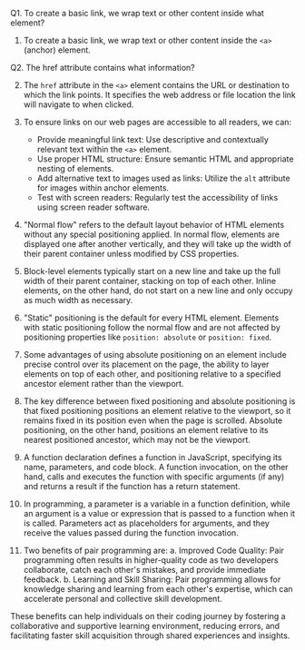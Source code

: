 Q1. To create a basic link, we wrap text or other content inside what element?

1. To create a basic link, we wrap text or other content inside the `<a>` (anchor) element.

Q2. The href attribute contains what information?

2. The `href` attribute in the `<a>` element contains the URL or destination to which the link points. It specifies the web address or file location the link will navigate to when clicked.

3. To ensure links on our web pages are accessible to all readers, we can:

   - Provide meaningful link text: Use descriptive and contextually relevant text within the `<a>` element.
   - Use proper HTML structure: Ensure semantic HTML and appropriate nesting of elements.
   - Add alternative text to images used as links: Utilize the `alt` attribute for images within anchor elements.
   - Test with screen readers: Regularly test the accessibility of links using screen reader software.

4. "Normal flow" refers to the default layout behavior of HTML elements without any special positioning applied. In normal flow, elements are displayed one after another vertically, and they will take up the width of their parent container unless modified by CSS properties.

5. Block-level elements typically start on a new line and take up the full width of their parent container, stacking on top of each other. Inline elements, on the other hand, do not start on a new line and only occupy as much width as necessary.

6. "Static" positioning is the default for every HTML element. Elements with static positioning follow the normal flow and are not affected by positioning properties like `position: absolute` or `position: fixed`.

7. Some advantages of using absolute positioning on an element include precise control over its placement on the page, the ability to layer elements on top of each other, and positioning relative to a specified ancestor element rather than the viewport.

8. The key difference between fixed positioning and absolute positioning is that fixed positioning positions an element relative to the viewport, so it remains fixed in its position even when the page is scrolled. Absolute positioning, on the other hand, positions an element relative to its nearest positioned ancestor, which may not be the viewport.

9. A function declaration defines a function in JavaScript, specifying its name, parameters, and code block. A function invocation, on the other hand, calls and executes the function with specific arguments (if any) and returns a result if the function has a return statement.

10. In programming, a parameter is a variable in a function definition, while an argument is a value or expression that is passed to a function when it is called. Parameters act as placeholders for arguments, and they receive the values passed during the function invocation.

11. Two benefits of pair programming are:
    a. Improved Code Quality: Pair programming often results in higher-quality code as two developers collaborate, catch each other's mistakes, and provide immediate feedback.
    b. Learning and Skill Sharing: Pair programming allows for knowledge sharing and learning from each other's expertise, which can accelerate personal and collective skill development.

These benefits can help individuals on their coding journey by fostering a collaborative and supportive learning environment, reducing errors, and facilitating faster skill acquisition through shared experiences and insights.
